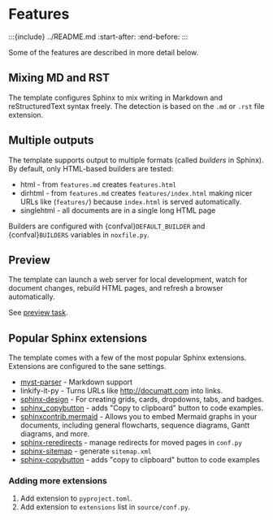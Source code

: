 # Features

:::{include} ../README.md
:start-after: <!-- features -->
:end-before: <!-- .features -->
:::

Some of the features are described in more detail below.

## Mixing MD and RST

The template configures Sphinx to mix writing in Markdown and reStructuredText syntax freely. The detection is based on the `.md` or `.rst` file extension.

## Multiple outputs

The template supports output to multiple formats (called _builders_ in Sphinx). By default, only HTML-based builders are tested:

- html - from `features.md` creates `features.html`
- dirhtml - from `features.md` creates `features/index.html` making nicer URLs like (`features/`) because `index.html` is served automatically.
- singlehtml - all documents are in a single long HTML page

Builders are configured with {confval}`DEFAULT_BUILDER` and {confval}`BUILDERS` variables in `noxfile.py`.

## Preview

The template can launch a web server for local development, watch for document changes, rebuild HTML pages, and refresh a browser automatically.

See [preview task](#nox-preview).

<!-- TODO: Screenshot / video (animovaný png/webp?) -->

## Popular Sphinx extensions

The template comes with a few of the most popular Sphinx extensions. Extensions are configured to the sane settings.

- [myst-parser](https://myst-parser.readthedocs.io/en/latest/) - Markdown support
- linkify-it-py - Turns URLs like http://documatt.com into links.
- [sphinx-design](https://sphinx-design.readthedocs.io/en/latest/) - For creating grids, cards, dropdowns, tabs, and badges.
- [sphinx_copybutton](https://sphinx-copybutton.readthedocs.io/en/latest/) - adds "Copy to clipboard" button to code examples.
- [sphinxcontrib.mermaid](https://sphinxcontrib-mermaid-demo.readthedocs.io/en/latest/) - Allows you to embed Mermaid graphs in your documents, including general flowcharts, sequence diagrams, Gantt diagrams, and more.
- [sphinx-reredirects](https://documatt.com/sphinx-reredirects/) - manage redirects for moved pages in `conf.py`
- [sphinx-sitemap](https://sphinx-sitemap.readthedocs.io/en/latest/) - generate `sitemap.xml`
- [sphinx-copybutton](https://sphinx-copybutton.readthedocs.io/en/latest/) - adds "copy to clipboard" button to code examples

### Adding more extensions

1. Add extension to `pyproject.toml`.
1. Add extension to `extensions` list in `source/conf.py`.
